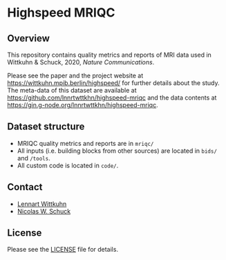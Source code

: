 # Highspeed MRIQC

## Overview

This repository contains quality metrics and reports of MRI data used in Wittkuhn & Schuck, 2020, *Nature Communications*.

Please see the paper and the project website at https://wittkuhn.mpib.berlin/highspeed/ for further details about the study.
The meta-data of this dataset are available at https://github.com/lnnrtwttkhn/highspeed-mriqc and the data contents at https://gin.g-node.org/lnnrtwttkhn/highspeed-mriqc.

## Dataset structure

- MRIQC quality metrics and reports are in `mriqc/`
- All inputs (i.e. building blocks from other sources) are located in
  `bids/` and `/tools`.
- All custom code is located in `code/`.

## Contact

- [Lennart Wittkuhn](mailto:wittkuhn@mpib-berlin.mpg.de)
- [Nicolas W. Schuck](mailto:schuck@mpib-berlin.mpg.de)

## License

Please see the [LICENSE](LICENSE) file for details.
